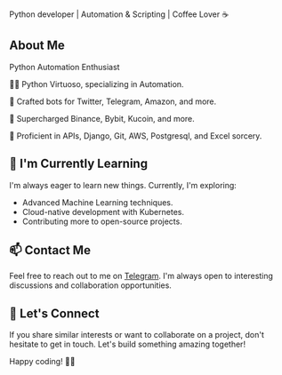 
<!-- Brief Introduction -->
Python  developer | Automation & Scripting | Coffee Lover ☕

## About Me
Python Automation Enthusiast

👨‍💻 Python Virtuoso, specializing in Automation.

🤖 Crafted bots for Twitter, Telegram, Amazon, and more.

🚀 Supercharged Binance, Bybit, Kucoin, and more.

💼 Proficient in APIs, Django, Git, AWS, Postgresql, and Excel sorcery.

## 🌱 I'm Currently Learning

I'm always eager to learn new things. Currently, I'm exploring:

- Advanced Machine Learning techniques.
- Cloud-native development with Kubernetes.
- Contributing more to open-source projects.

## 📫 Contact Me

Feel free to reach out to me on [Telegram](https://t.me/AlDevelopmentuz). I'm always open to interesting discussions and collaboration opportunities.

## 💬 Let's Connect

If you share similar interests or want to collaborate on a project, don't hesitate to get in touch. Let's build something amazing together!

Happy coding! 👨‍💻

